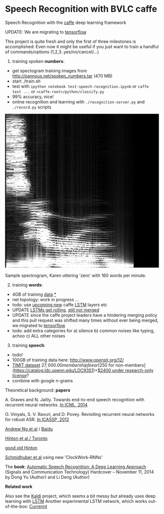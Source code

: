 Speech Recognition with BVLC caffe
==================================

Speech Recognition with the [caffe](https://github.com/BVLC/caffe) deep learning framework

UPDATE: We are migrating to [tensorflow](https://github.com/pannous/tensorflow-speech-recognition/)

This project is quite fresh and only the first of three milestones is accomplished: 
Even now it might be useful if you just want to train a handful of commands/options (1,2,3..yes/no/cancel/...)

1)  training spoken **numbers**:
  * get spectogram training images from http://pannous.net/spoken_numbers.tar (470 MB)
  * start ./train.sh
  * test with `ipython notebook test-speech-recognition.ipynb`
    or `caffe test ...` or `<caffe-root>/python/classify.py`
  * 99% accuracy, nice!
  * online recognition and learning with `./recognition-server.py` and `./record.py` scripts

![Sample spectrogram, That's what she said, too laid?](https://raw.githubusercontent.com/pannous/caffe-speech-recognition/master/0_Karen_160.png)

Sample spectrogram, Karen uttering 'zero' with 160 words per minute.


2) training **words**:
 * 4GB of training [data](https://www.dropbox.com/s/eb5zqskvnuj0r78/spoken_words.tar?dl=0) [*](http://pannous.net/spoken_words.tar)
 * net topology: work in progress ...
 * todo: use [upcoming new](https://github.com/BVLC/caffe/issues/1653) caffe [LSTM](https://en.wikipedia.org/wiki/Long_short_term_memory) layers etc
 * UPDATE [LSTMs get rolling](https://github.com/BVLC/caffe/pull/1873), [still not merged](https://github.com/BVLC/caffe/pull/2033)
 * UPDATE since the caffe project leaders have a hindering merging policy and this pull request was shifted many times without ever being merged, we migrated to [tensorflow](https://github.com/pannous/tensorflow-speech-recognition)
 * todo: add extra categories for a) silence b) common noises like typing, achoo c) ALL other noises


3) training **speech**:
 * todo!
 * 100GB of training data here: http://www.openslr.org/12/
 * [TIMIT dataset](https://catalog.ldc.upenn.edu/memberships) $27,000.00 membership fee or [$250 for non-members](https://catalog.ldc.upenn.edu/LDC93S1)+[$2400 under research-only license](https://catalog.ldc.upenn.edu/LDC2016MNP)?
 * combine with google n-grams


Theoretical background: **papers**

A. Graves and N. Jaitly. Towards end-to-end speech recognition with recurrent neural networks. [In ICML, 2014](https://duckduckgo.com/l/?kh=-1&uddg=http%3A%2F%2Fjmlr.org%2Fproceedings%2Fpapers%2Fv32%2Fgraves14.pdf)

O. Vinyals, S. V. Ravuri, and D. Povey. Revisiting recurrent neural networks for robust ASR. [In ICASSP, 2012](http://research.microsoft.com/pubs/164627/4085.pdf)

[Andrew Ng et al](http://arxiv.org/pdf/1406.7806.pdf) / [Baidu](http://arxiv.org/abs/1412.5567)

[Hinton et al / Toronto](http://www.cs.toronto.edu/~hinton/absps/RNN13.pdf)

[good old Hinton](http://psych.stanford.edu/~jlm/pdfs/Hinton12IEEE_SignalProcessingMagazine.pdf)

[Schmidhuber et al](http://arxiv.org/pdf/1402.3511v1.pdf) using new 'ClockWork-RNNs'

The **book**:
[Automatic Speech Recognition: A Deep Learning Approach](http://www.amazon.com/Automatic-Speech-Recognition-Communication-Technology/dp/1447157788/ref=sr_1_1?ie=UTF8&qid=1422013427&sr=8-1&keywords=speech+recognition)  (Signals and Communication Technology) Hardcover – November 11, 2014 by Dong Yu (Author) and Li Deng (Author) 


**Related work**

Also see the [Kaldi](http://kaldi.sourceforge.net/about.html) project, which seems a bit messy but already uses deep learning with [LSTM](https://en.wikipedia.org/wiki/Long_short_term_memory)
Another experimental LSTM network, which works out-of-the-box: [Currennt](http://sourceforge.net/projects/currennt/)
